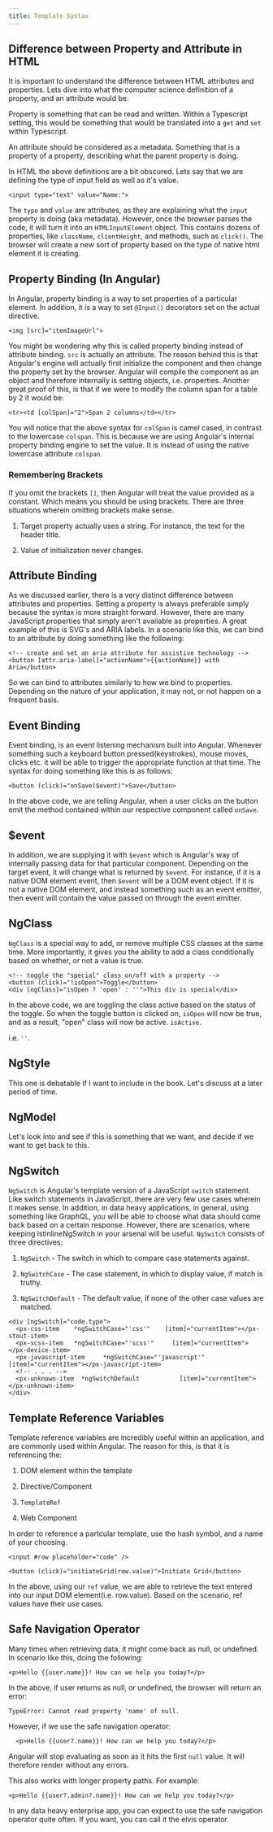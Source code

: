 ```yaml
---
title: Template Syntax
---
```


 Difference between Property and Attribute in HTML 
--------------------------------------------------

It is important to understand the difference between HTML attributes and
properties. Lets dive into what the computer science definition of a
property, and an attribute would be.

Property is something that can be read and written. Within a Typescript
setting, this would be something that would be translated into a `get`
and `set` within Typescript.

An attribute should be considered as a metadata. Something that is a
property of a property, describing what the parent property is doing.

In HTML the above definitions are a bit obscured. Lets say that we are
defining the type of input field as well as it's value.

    <input type="text" value="Name:">  

The `type` and `value` are attributes, as they are explaining what the
`input` property is doing (aka metadata). However, once the browser
parses the code, it will turn it into an `HTMLInputElement` object. This
contains dozens of properties, like `className`, `clientHeight`, and
methods, such as `click()`. The browser will create a new sort of
property based on the type of native html element it is creating.

 Property Binding (In Angular) 
------------------------------

In Angular, property binding is a way to set properties of a particular
element. In addition, it is a way to set `@Input()` decorators set on
the actual directive.

    <img [src]="itemImageUrl">

You might be wondering why this is called property binding instead of
attribute binding. `src` is actually an attribute. The reason behind
this is that Angular's engine will actually first initialize the
component and then change the property set by the browser. Angular will
compile the component as an object and therefore internally is setting
objects, i.e. properties. Another great proof of this, is that if we
were to modify the column span for a table by 2 it would be:

    <tr><td [colSpan]="2">Span 2 columns</td></tr>

You will notice that the above syntax for `colSpan` is camel cased, in
contrast to the lowercase `colspan`. This is because we are using
Angular's internal property binding engine to set the value. It is
instead of using the native lowercase attribute `colspan`.

###  Remembering Brackets 

If you omit the brackets `[]`, then Angular will treat the value
provided as a constant. Which means you should be using brackets. There
are three situations wherein omitting brackets make sense.

1.  Target property actually uses a string. For instance, the text for
    the header title.

2.  Value of initialization never changes.

 Attribute Binding 
------------------

As we discussed earlier, there is a very distinct difference between
attributes and properties. Setting a property is always preferable
simply because the syntax is more straight forward. However, there are
many JavaScript properties that simply aren't available as properties. A
great example of this is SVG's and ARIA labels. In a scenario like this,
we can bind to an attribute by doing something like the following:

    <!-- create and set an aria attribute for assistive technology -->
    <button [attr.aria-label]="actionName">{{actionName}} with Aria</button>  

So we can bind to attributes similarly to how we bind to properties.
Depending on the nature of your application, it may not, or not happen
on a frequent basis.

 Event Binding 
--------------

Event binding, is an event listening mechanism built into Angular.
Whenever something such a keyboard button pressed(keystrokes), mouse
moves, clicks etc. it will be able to trigger the appropriate function
at that time. The syntax for doing something like this is as follows:

    <button (click)="onSave($event)">Save</button> 

In the above code, we are telling Angular, when a user clicks on the
button emit the method contained within our respective component called
`onSave`.

\$event
-------

In addition, we are supplying it with `$event` which is Angular's way of
internally passing data for that particular component. Depending on the
target event, it will change what is returned by `$event`. For instance,
if it is a native DOM element event, then `$event` will be a DOM event
object. If it is not a native DOM element, and instead something such as
an event emitter, then event will contain the value passed on through
the event emitter.

NgClass
-------

`NgClass` is a special way to add, or remove multiple CSS classes at the
same time. More importantly, it gives you the ability to add a class
conditionally based on whether, or not a value is true.

    <!-- toggle the "special" class on/off with a property -->
    <button (click)="!isOpen">Toggle</button>
    <div [ngClass]="isOpen ? 'open' : ''">This div is special</div>

In the above code, we are toggling the class active based on the status
of the toggle. So when the toggle button is clicked on, `isOpen` will
now be true, and as a result, \"open\" class will now be active.
`isActive`.

i.e. `''`.

 NgStyle 
--------

This one is debatable if I want to include in the book. Let's discuss at
a later period of time.

 NgModel 
--------

Let's look into and see if this is something that we want, and decide if
we want to get back to this.

 NgSwitch 
---------

`NgSwitch` is Angular's template version of a JavaScript `switch`
statement. Like switch statements in JavaScript, there are very few use
cases wherein it makes sense. In addition, in data heavy applications,
in general, using something like GraphQL, you will be able to choose
what data should come back based on a certain response. However, there
are scenarios, where keeping lstinlineNgSwitch in your arsenal will be
useful. `NgSwitch` consists of three directives:

1.  `NgSwitch` - The switch in which to compare case statements against.

2.  `NgSwitchCase` - The case statement, in which to display value, if
    match is truthy.

3.  `NgSwitchDefault` - The default value, if none of the other case
    values are matched.

<!-- -->

    <div [ngSwitch]="code.type">
      <px-css-item    *ngSwitchCase="'css'"    [item]="currentItem"></px-stout-item>
      <px-scss-item   *ngSwitchCase="'scss'"     [item]="currentItem"></px-device-item>
      <px-javascript-item     *ngSwitchCase="'javascript'"  [item]="currentItem"></px-javascript-item>
      <!-- . . . -->
      <px-unknown-item  *ngSwitchDefault           [item]="currentItem"></px-unknown-item>
    </div>

 Template Reference Variables 
-----------------------------

Template reference variables are incredibly useful within an
application, and are commonly used within Angular. The reason for this,
is that it is referencing the:

1.  DOM element within the template

2.  Directive/Component

3.  `TemplateRef`

4.  Web Component

In order to reference a partcular template, use the hash symbol, and a
name of your choosing.

    <input #row placeholder="code" />  

    <button (click)="initiateGrid(row.value)">Initiate Grid</button>

In the above, using our `ref` value, we are able to retrieve the text
entered into our input DOM element(i.e. row.value). Based on the
scenario, ref values have their use cases.

 Safe Navigation Operator 
-------------------------

Many times when retrieving data, it might come back as null, or
undefined. In scenario like this, doing the following:

    <p>Hello {{user.name}}! How can we help you today?</p>  

In the above, if user returns as null, or undefined, the browser will
return an error:

    TypeError: Cannot read property 'name' of null.  

However, if we use the safe navigation operator:

      <p>Hello {{user?.name}}! How can we help you today?</p>  

Angular will stop evaluating as soon as it hits the first `null` value.
It will therefore render without any errors.

This also works with longer property paths. For example:

    <p>Hello {{user?.admin?.name}}! How can we help you today?</p>    

In any data heavy enterprise app, you can expect to use the safe
navigation operator quite often. If you want, you can call it the elvis
operator.
